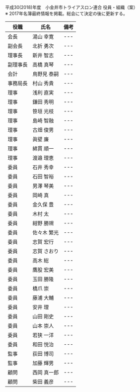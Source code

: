 平成30(2018)年度　小金井市トライアスロン連合 役員・組織（案）  
※ 2017年名簿最終情報を掲載。総会にて決定の後に更新する。

|役職|氏名|備考|
|---|---|---|
|会長|湯山 幸寛|---|
|副会長|北折 勇次|---|
|理事長|新井 智志|---|
|副理事長|高橋 真琴|---|
|会計|鳥野見 泰嗣|---|
|事務局長|村山 秀貴|---|
|理事|浅利 直実|---|
|理事|鎌田 秀明|---|
|理事|笹垣 光枝|---|
|理事|島崎 智融|---|
|理事|古畑 俊男|---|
|理事|眞壁 廉|---|
|理事|綿貫 順一|---|
|理事|渡邉 理恵|---|
|委員|石井 秀幸|---|
|委員|石田 智裕|---|
|委員|男澤 琴美|---|
|委員|岡崎 真|---|
|委員|金久保 豊|---|
|委員|木村 太|---|
|委員|紺野 勝規|---|
|委員|佐々木 繁光|---|
|委員|志賀 宏行|---|
|委員|志賀 さおり|---|
|委員|高木 総|---|
|委員|鷹股 宏美|---|
|委員|玉田 勝隆|---|
|委員|橋爪 崇|---|
|委員|藤浦 大輔|---|
|委員|安井 理|---|
|委員|山田 剛史|---|
|委員|山本 崇人|---|
|委員|若狭 一洋|---|
|委員|和田 悦治|---|
|監事|荻田 博司|---|
|監事|加藤 輝男|---|
|顧問|西岡 真一郎|---|
|顧問|柴田 義彦|---|

